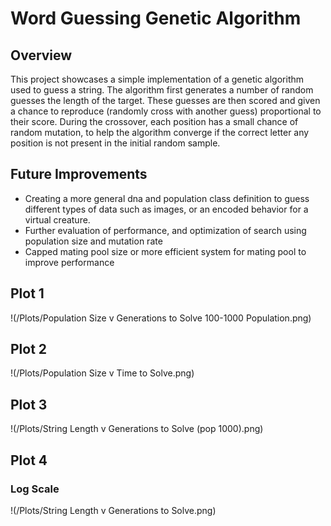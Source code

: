 # Word Guessing Genetic Algorithm

## Overview
This project showcases a simple implementation of a genetic algorithm used to guess a string. The algorithm first generates a number of random guesses the length of the target. These guesses are then scored and given a chance to reproduce (randomly cross with another guess) proportional to their score. During the crossover, each position has a small chance of random mutation, to help the algorithm converge if the correct letter any position is not present in the initial random sample.

## Future Improvements
* Creating a more general dna and population class definition to guess different types of data such as images, or an encoded behavior for a virtual creature.
* Further evaluation of performance, and optimization of search using population size and mutation rate
* Capped mating pool size or more efficient system for mating pool to improve performance

## Plot 1
!(/Plots/Population Size v Generations to Solve 100-1000 Population.png)

## Plot 2
!(/Plots/Population Size v Time to Solve.png)

## Plot 3
!(/Plots/String Length v Generations to Solve (pop 1000).png)

## Plot 4
### Log Scale
!(/Plots/String Length v Generations to Solve.png)
